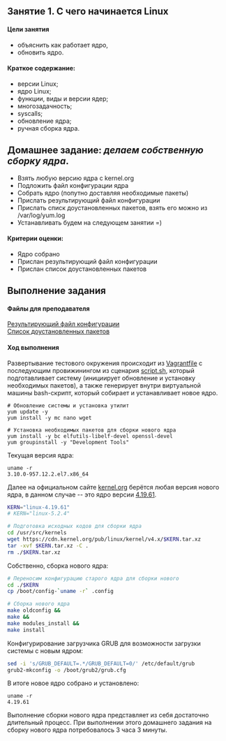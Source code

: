 
## Занятие 1. С чего начинается Linux ##

#### Цели занятия
- объяснить как работает ядро,
- обновить ядро.

#### Краткое содержание:
- версии Linux;
- ядро Linux;
- функции, виды и версии ядер;
- многозадачность;
- syscalls;
- обновление ядра;
- ручная сборка ядра.

## Домашнее задание: *делаем собственную сборку ядра*.
- Взять любую версию ядра с kernel.org
- Подложить файл конфигурации ядра
- Собрать ядро (попутно доставляя необходимые пакеты)
- Прислать результирующий файл конфигурации
- Прислать списк доустановленных пакетов, взять его можно из /var/log/yum.log
- Устанавливать будем на следующем занятии =)

#### Критерии оценки:
- Ядро собрано
- Прислан результирующий файл конфигурации
- Прислан список доустановленных пакетов


## Выполнение задания
#### Файлы для преподавателя  
[Результирующий файл конфигурации]()  
[Список доустановленных пакетов]()
#### Ход выполнения
Развертывание тестового окружения происходит из [Vagrantfile](https://github.com/che-a/OTUS_LinuxAdministrator/blob/master/lesson_01/Vagrantfile) с последующим провижинингом из сценария [script.sh](https://github.com/che-a/OTUS_LinuxAdministrator/blob/master/lesson_01/script.sh), который подготавливает систему (инициирует обновление и установку необходимых пакетов), а также генерирует внутри виртуальной машины bash-скрипт, который собирает и устанавливает новое ядро.
```console
# Обновление системы и установка утилит
yum update -y
yum install -y mc nano wget

# Установка необходимых пакетов для сборки нового ядра
yum install -y bc elfutils-libelf-devel openssl-devel
yum groupinstall -y "Development Tools"
```
Текущая версия ядра:
```console
uname -r
3.10.0-957.12.2.el7.x86_64
```
Далее на официальном сайте [kernel.org](https://www.kernel.org/) берётся любая версия нового ядра, в данном случае -- это ядро версии [4.19.61](https://cdn.kernel.org/pub/linux/kernel/v4.x/linux-4.19.61.tar.xz).
```bash
KERN="linux-4.19.61"
# KERN="linux-5.2.4"

# Подготовка исходных кодов для сборки ядра
cd /usr/src/kernels
wget https://cdn.kernel.org/pub/linux/kernel/v4.x/$KERN.tar.xz
tar -xvf $KERN.tar.xz -C .
rm ./$KERN.tar.xz
```
Собственно, сборка нового ядра:
```bash
# Переносим конфигурацию старого ядра для сборки нового
cd ./$KERN
cp /boot/config-`uname -r` .config

# Сборка нового ядра
make oldconfig &&
make &&
make modules_install &&
make install
```
Конфигурирование загрузчика GRUB для возможности загрузки системы с новым ядром:
```bash
sed -i 's/GRUB_DEFAULT=.*/GRUB_DEFAULT=0/' /etc/default/grub
grub2-mkconfig -o /boot/grub2/grub.cfg
```
В итоге новое ядро собрано и установлено:
```console
uname -r
4.19.61
```
Выполнение сборки нового ядра представляет из себя достаточно длительный процесс. При выполнении этого домашнего задания на сборку нового ядра потребовалось 3 часа 3 минуты.
